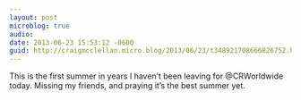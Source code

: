```yaml
---
layout: post
microblog: true
audio: 
date: 2013-06-23 15:53:12 -0600
guid: http://craigmcclellan.micro.blog/2013/06/23/t348921708666826752.html
---
```

This is the first summer in years I haven’t been leaving for @CRWorldwide today. Missing my friends, and praying it’s the best summer yet.
